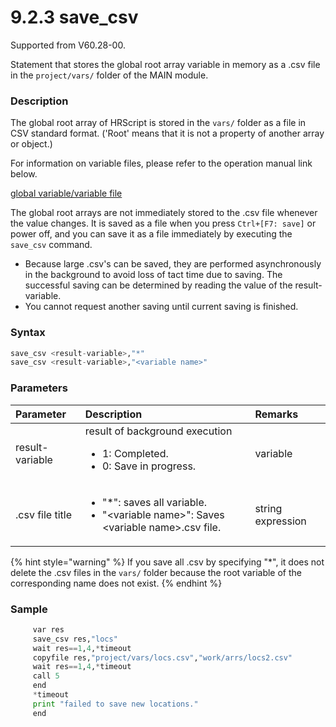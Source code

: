 ﻿# 9.2.3 save_csv

Supported from V60.28-00.

Statement that stores the global root array variable in memory as a .csv file in the `project/vars/` folder of the MAIN module.

### Description

The global root array of HRScript is stored in the `vars/` folder as a file in CSV standard format. ('Root' means that it is not a property of another array or object.)

For information on variable files, please refer to the operation manual link below.

[global variable/variable file](https://hrbook-hrc.web.app/#/view/doc-hi6-operation/english-tp630/6-monitoring/3-job/3-global-variable/3-var-files)

The global root arrays are not immediately stored to the .csv file whenever the value changes.
It is saved as a file when you press `Ctrl+[F7: save]` or power off, and you can save it as a file immediately by executing the `save_csv` command.

- Because large .csv's can be saved, they are performed asynchronously in the background to avoid loss of tact time due to saving. The successful saving can be determined by reading the value of the result-variable.
- You cannot request another saving until current saving is finished.


### Syntax

```python
save_csv <result-variable>,"*"
save_csv <result-variable>,"<variable name>"
```

### Parameters

<table>
  <thead>
    <tr>
      <th style="text-align:left">Parameter</th>
      <th style="text-align:left">Description</th>
      <th style="text-align:left">Remarks</th>
    </tr>
  </thead>
  <tbody>
  <tr>
      <td style="text-align:left">result-variable</td>
      <td style="text-align:left">
        result of background execution<br>
        <ul>
        <li>1: Completed.</li>
        <li>0: Save in progress.</li>
        </ul>
      </td>
      <td style="text-align:left">variable</td>
    </tr>
    <tr>
      <td style="text-align:left">.csv file title</td>
      <td style="text-align:left">
        <ul>
        <li>"*": saves all variable.</li>
        <li>"&lt;variable name&gt;": Saves &lt;variable name&gt;.csv file.</li>
        </ul>
      </td>
      <td style="text-align:left">string expression</td>
    </tr>
  </tbody>
</table>

{% hint style="warning" %}
If you save all .csv by specifying "*", it does not delete the .csv files in the `vars/` folder because the root variable of the corresponding name does not exist.
{% endhint %}

### Sample

```python
     var res
     save_csv res,"locs"
     wait res==1,4,*timeout
     copyfile res,"project/vars/locs.csv","work/arrs/locs2.csv"
     wait res==1,4,*timeout
     call 5
     end
     *timeout
     print "failed to save new locations."
     end
```
